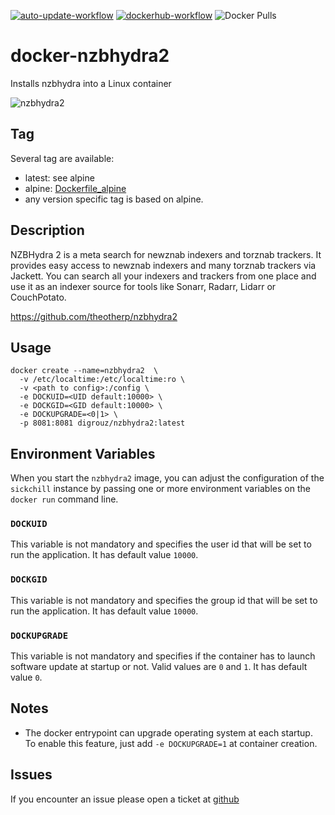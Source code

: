 
[![auto-update-workflow](https://github.com/digrouz/docker-sickchill/actions/workflows/auto-update.yml/badge.svg)](https://github.com/digrouz/docker-sickchill/actions/workflows/auto-update.yml)
[![dockerhub-workflow](https://github.com/digrouz/docker-sickchill/actions/workflows/dockerhub.yml/badge.svg)](https://github.com/digrouz/docker-sickchill/actions/workflows/dockerhub.yml)
![Docker Pulls](https://img.shields.io/docker/pulls/digrouz/sickchill)

# docker-nzbhydra2
Installs nzbhydra into a Linux container

![nzbhydra2](https://github.com/theotherp/nzbhydra2/raw/master/core/ui-src/img/banner-bright.png)

## Tag
Several tag are available:
* latest: see alpine
* alpine: [Dockerfile_alpine](https://github.com/digrouz/docker-nzbhydra2/blob/master/Dockerfile_alpine)
* any version specific tag is based on alpine.

## Description

NZBHydra 2 is a meta search for newznab indexers and torznab trackers. It provides easy access to newznab indexers and many torznab trackers via Jackett. You can search all your indexers and trackers from one place and use it as an indexer source for tools like Sonarr, Radarr, Lidarr or CouchPotato.

https://github.com/theotherp/nzbhydra2

## Usage
    docker create --name=nzbhydra2  \
      -v /etc/localtime:/etc/localtime:ro \ 
      -v <path to config>:/config \
      -e DOCKUID=<UID default:10000> \
      -e DOCKGID=<GID default:10000> \
      -e DOCKUPGRADE=<0|1> \
      -p 8081:8081 digrouz/nzbhydra2:latest

## Environment Variables

When you start the `nzbhydra2` image, you can adjust the configuration of the `sickchill` instance by passing one or more environment variables on the `docker run` command line.

### `DOCKUID`

This variable is not mandatory and specifies the user id that will be set to run the application. It has default value `10000`.

### `DOCKGID`

This variable is not mandatory and specifies the group id that will be set to run the application. It has default value `10000`.

### `DOCKUPGRADE`

This variable is not mandatory and specifies if the container has to launch software update at startup or not. Valid values are `0` and `1`. It has default value `0`.

## Notes

* The docker entrypoint can upgrade operating system at each startup. To enable this feature, just add `-e DOCKUPGRADE=1` at container creation.


## Issues

If you encounter an issue please open a ticket at [github](https://github.com/digrouz/docker-nzbhydra2/issues)
